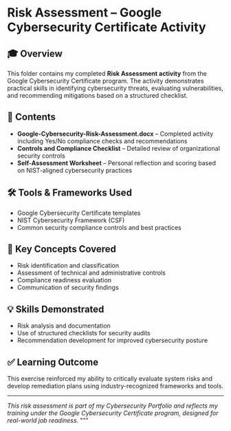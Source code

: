 # Risk Assessment – Google Cybersecurity Certificate Activity

## 🎓 Overview
This folder contains my completed **Risk Assessment activity** from the Google Cybersecurity Certificate program. The activity demonstrates practical skills in identifying cybersecurity threats, evaluating vulnerabilities, and recommending mitigations based on a structured checklist.

## 📂 Contents
- **Google-Cybersecurity-Risk-Assessment.docx** – Completed activity including Yes/No compliance checks and recommendations
- **Controls and Compliance Checklist** – Detailed review of organizational security controls
- **Self-Assessment Worksheet** – Personal reflection and scoring based on NIST-aligned cybersecurity practices

## 🛠 Tools & Frameworks Used
- Google Cybersecurity Certificate templates
- NIST Cybersecurity Framework (CSF)
- Common security compliance controls and best practices

## 🧠 Key Concepts Covered
- Risk identification and classification
- Assessment of technical and administrative controls
- Compliance readiness evaluation
- Communication of security findings

## 💡 Skills Demonstrated
- Risk analysis and documentation
- Use of structured checklists for security audits
- Recommendation development for improved cybersecurity posture

## ✅ Learning Outcome
This exercise reinforced my ability to critically evaluate system risks and develop remediation plans using industry-recognized frameworks and tools.

---

*This risk assessment is part of my Cybersecurity Portfolio and reflects my training under the Google Cybersecurity Certificate program, designed for real-world job readiness.*
"""
